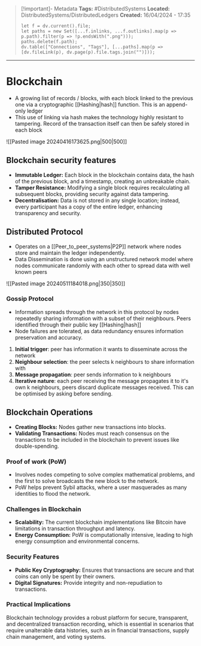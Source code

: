 > [!important]- Metadata
> **Tags:** #DistributedSystems 
> **Located:** DistributedSystems/DistributedLedgers
> **Created:** 16/04/2024 - 17:35
> ```dataviewjs
> let f = dv.current().file;
> let paths = new Set([...f.inlinks, ...f.outlinks].map(p => p.path).filter(p => !p.endsWith(".png")));
> paths.delete(f.path);
> dv.table(["Connections", "Tags"], [...paths].map(p => [dv.fileLink(p), dv.page(p).file.tags.join("")]));
> ```

___
# Blockchain
- A growing list of records / blocks, with each block linked to the previous one via a cryptographic [[Hashing|hash]] function. This is an append-only ledger
- This use of linking via hash makes the technology highly resistant to tampering. Record of the transaction itself can then be safely stored in each block 

![[Pasted image 20240416173625.png|500|500]]

## Blockchain security features
- **Immutable Ledger:** Each block in the blockchain contains data, the hash of the previous block, and a timestamp, creating an unbreakable chain.
- **Tamper Resistance:** Modifying a single block requires recalculating all subsequent blocks, providing security against data tampering.
- **Decentralisation:** Data is not stored in any single location; instead, every participant has a copy of the entire ledger, enhancing transparency and security.
## Distributed Protocol
- Operates on a [[Peer_to_peer_systems|P2P]] network where nodes store and maintain the ledger independently.
- Data Dissemination is done using an unstructured network model where nodes communicate randomly with each other to spread data with well known peers

![[Pasted image 20240511184018.png|350|350]]
### Gossip Protocol
- Information spreads through the network in this protocol by nodes repeatedly sharing information with a subset of their neighbours. Peers identified through their public key [[Hashing|hash]]
- Node failures are tolerated, as data redundancy ensures information preservation and accuracy.
1. **Initial trigger**: peer has information it wants to disseminate across the network 
2. **Neighbour selection**: the peer selects k neighbours to share information with
3. **Message propagation**: peer sends information to k neighbours
4. **Iterative nature**: each peer receiving the message propagates it to it's own k neighbours, peers discard duplicate messages received. This can be optimised by asking before sending. 


## 
## Blockchain Operations
- **Creating Blocks:** Nodes gather new transactions into blocks.
- **Validating Transactions:** Nodes must reach consensus on the transactions to be included in the blockchain to prevent issues like double-spending.

### Proof of work (PoW)
- Involves nodes competing to solve complex mathematical problems, and the first to solve broadcasts the new block to the network.
- PoW helps prevent Sybil attacks, where a user masquerades as many identities to flood the network.

### Challenges in Blockchain

- **Scalability:** The current blockchain implementations like Bitcoin have limitations in transaction throughput and latency.
- **Energy Consumption:** PoW is computationally intensive, leading to high energy consumption and environmental concerns.

### Security Features

- **Public Key Cryptography:** Ensures that transactions are secure and that coins can only be spent by their owners.
- **Digital Signatures:** Provide integrity and non-repudiation to transactions.

### Practical Implications

Blockchain technology provides a robust platform for secure, transparent, and decentralized transaction recording, which is essential in scenarios that require unalterable data histories, such as in financial transactions, supply chain management, and voting systems.
